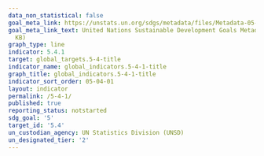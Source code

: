 ```yaml
---
data_non_statistical: false
goal_meta_link: https://unstats.un.org/sdgs/metadata/files/Metadata-05-04-01.pdf
goal_meta_link_text: United Nations Sustainable Development Goals Metadata (PDF 337
  KB)
graph_type: line
indicator: 5.4.1
target: global_targets.5-4-title
indicator_name: global_indicators.5-4-1-title
graph_title: global_indicators.5-4-1-title
indicator_sort_order: 05-04-01
layout: indicator
permalink: /5-4-1/
published: true
reporting_status: notstarted
sdg_goal: '5'
target_id: '5.4'
un_custodian_agency: UN Statistics Division (UNSD)
un_designated_tier: '2'
---
```


